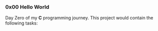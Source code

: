 ### 0x00 Hello World
Day Zero of my **C** programming journey.
This project would contain the following tasks:


